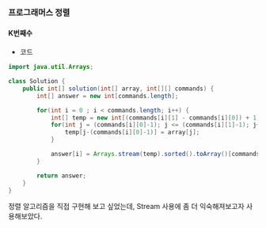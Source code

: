### 프로그래머스 정렬

#### K번째수

* 코드 

```java
import java.util.Arrays;

class Solution {
    public int[] solution(int[] array, int[][] commands) {
        int[] answer = new int[commands.length];

        for(int i = 0 ; i < commands.length; i++) {
            int[] temp = new int[(commands[i][1] - commands[i][0]) + 1];
            for(int j = (commands[i][0]-1); j <= (commands[i][1]-1); j++) {
                temp[j-(commands[i][0]-1)] = array[j];
            }

            answer[i] = Arrays.stream(temp).sorted().toArray()[commands[i][2]-1];
        }

        return answer;
    }
}
```

정렬 알고리즘을 직접 구현해 보고 싶었는데, Stream 사용에 좀 더 익숙해져보고자 사용해보았다.